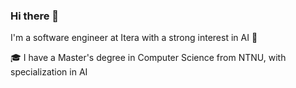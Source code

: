 ### Hi there 👋

I'm a software engineer at Itera with a strong interest in AI 🦾

🎓 I have a Master's degree in Computer Science from NTNU, with specialization in AI 

<!--
**AnmolS99/AnmolS99** is a ✨ _special_ ✨ repository because its `README.md` (this file) appears on your GitHub profile.

Here are some ideas to get you started:

- 🔭 I’m currently working on ...
- 🌱 I’m currently learning ...
- 👯 I’m looking to collaborate on ...
- 🤔 I’m looking for help with ...
- 💬 Ask me about ...
- 📫 How to reach me: ...
- 😄 Pronouns: ...
- ⚡ Fun fact: ...
-->
